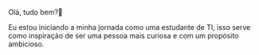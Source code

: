 Olá, tudo bem?👋

Eu estou iniciando a minha jornada como uma estudante de TI, isso serve como inspiração de ser uma pessoa mais curiosa e com um propósito ambicioso. 
